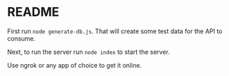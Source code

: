 # README

First run `node generate-db.js`. That will create some test data for the API to consume.

Next, to run the server run `node index` to start the server.

Use ngrok or any app of choice to get it online.
